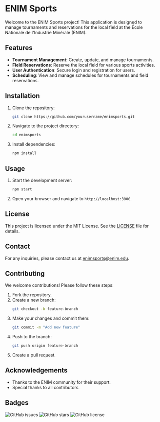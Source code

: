 # ENIM Sports

Welcome to the ENIM Sports project! This application is designed to manage tournaments and reservations for the local field at the École Nationale de l'Industrie Minérale (ENIM).

## Features

- **Tournament Management**: Create, update, and manage tournaments.
- **Field Reservations**: Reserve the local field for various sports activities.
- **User Authentication**: Secure login and registration for users.
- **Scheduling**: View and manage schedules for tournaments and field reservations.

## Installation

1. Clone the repository:
    ```bash
    git clone https://github.com/yourusername/enimsports.git
    ```
2. Navigate to the project directory:
    ```bash
    cd enimsports
    ```
3. Install dependencies:
    ```bash
    npm install
    ```

## Usage

1. Start the development server:
    ```bash
    npm start
    ```
2. Open your browser and navigate to `http://localhost:3000`.



## License

This project is licensed under the MIT License. See the [LICENSE](LICENSE) file for details.

## Contact

For any inquiries, please contact us at [enimsports@enim.edu](mailto:enimsports@enim.edu).
## Contributing

We welcome contributions! Please follow these steps:

1. Fork the repository.
2. Create a new branch:
    ```bash
    git checkout -b feature-branch
    ```
3. Make your changes and commit them:
    ```bash
    git commit -m "Add new feature"
    ```
4. Push to the branch:
    ```bash
    git push origin feature-branch
    ```
5. Create a pull request.

## Acknowledgements

- Thanks to the ENIM community for their support.
- Special thanks to all contributors.

## Badges

![GitHub issues](https://img.shields.io/github/issues/yourusername/enimsports)
![GitHub stars](https://img.shields.io/github/stars/yourusername/enimsports)
![GitHub license](https://img.shields.io/github/license/yourusername/enimsports)